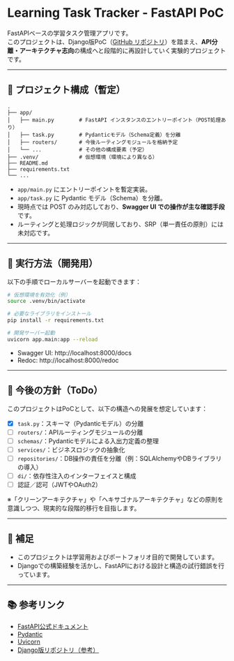 # Learning Task Tracker - FastAPI PoC

FastAPIベースの学習タスク管理アプリです。  
このプロジェクトは、Django版PoC（[GitHub リポジトリ](https://github.com/ShigeoYugawa/learning-task-tracker)）を踏まえ、**API分離・アーキテクチャ志向**の構成へと段階的に再設計していく実験的プロジェクトです。

---

## 📁 プロジェクト構成（暫定）

```
.
├── app/
│   ├── main.py        # FastAPI インスタンスのエントリーポイント（POST処理あり）
│   ├── task.py        # Pydanticモデル（Schema定義）を分離
│   ├── routers/       # 今後ルーティングモジュールを格納予定
│   └── ...            # その他の構成要素（予定）
├── .venv/             # 仮想環境（環境により異なる）
├── README.md
├── requirements.txt
└── ...
```

- `app/main.py` にエントリーポイントを暫定実装。
- `app/task.py` に Pydantic モデル（Schema）を分離。
- 現時点では POST のみ対応しており、**Swagger UI での操作が主な確認手段**です。
- ルーティングと処理ロジックが同居しており、SRP（単一責任の原則）には未対応です。

---

## 🚀 実行方法（開発用）

以下の手順でローカルサーバーを起動できます：

```bash
# 仮想環境を有効化（例）
source .venv/bin/activate

# 必要なライブラリをインストール
pip install -r requirements.txt

# 開発サーバー起動
uvicorn app.main:app --reload
```

- Swagger UI: http://localhost:8000/docs  
- Redoc: http://localhost:8000/redoc

---

## 🧱 今後の方針（ToDo）

このプロジェクトはPoCとして、以下の構造への発展を想定しています：

- [x] `task.py`：スキーマ（Pydanticモデル）の分離
- [ ] `routers/`：APIルーティングモジュールの分離
- [ ] `schemas/`：Pydanticモデルによる入出力定義の整理
- [ ] `services/`：ビジネスロジックの抽象化
- [ ] `repositories/`：DB操作の責任を分離（例：SQLAlchemyやDBライブラリの導入）
- [ ] `di/`：依存性注入のインターフェイスと構成
- [ ] 認証／認可（JWTやOAuth2）

※「クリーンアーキテクチャ」や「ヘキサゴナルアーキテクチャ」などの原則を意識しつつ、現実的な段階的移行を目指します。

---

## 📝 補足

- このプロジェクトは学習用およびポートフォリオ目的で開発しています。
- Djangoでの構築経験を活かし、FastAPIにおける設計と構造の試行錯誤を行っています。

---

## 📚 参考リンク

- [FastAPI公式ドキュメント](https://fastapi.tiangolo.com/)
- [Pydantic](https://docs.pydantic.dev/)
- [Uvicorn](https://www.uvicorn.org/)
- [Django版リポジトリ（参考）](https://github.com/ShigeoYugawa/learning-task-tracker)
